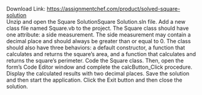 Download Link: https://assignmentchef.com/product/solved-square-solution
<br>
Unzip and open the Square SolutionSquare Solution.sln file. Add a new class file named Square.vb to the project. The Square class should have one attribute: a side measurement. The side measurement may contain a decimal place and should always be greater than or equal to 0. The class should also have three behaviors: a default constructor, a function that calculates and returns the square’s area, and a function that calculates and returns the square’s perimeter. Code the Square class. Then, open the form’s Code Editor window and complete the calcButton_Click procedure. Display the calculated results with two decimal places. Save the solution and then start the application. Click the Exit button and then close the solution.